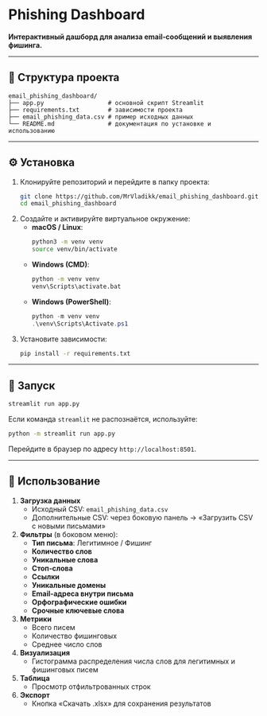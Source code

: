 # Phishing Dashboard

**Интерактивный дашборд для анализа email‑сообщений и выявления фишинга.**

---

## 📂 Структура проекта

```
email_phishing_dashboard/
├── app.py                  # основной скрипт Streamlit
├── requirements.txt        # зависимости проекта
├── email_phishing_data.csv # пример исходных данных
└── README.md               # документация по установке и использованию
```

---

## ⚙️ Установка

1. Клонируйте репозиторий и перейдите в папку проекта:
   ```bash
   git clone https://github.com/MrVladikk/email_phishing_dashboard.git
   cd email_phishing_dashboard
   ```
2. Создайте и активируйте виртуальное окружение:
   - **macOS / Linux**:
     ```bash
     python3 -m venv venv
     source venv/bin/activate
     ```
   - **Windows (CMD)**:
     ```cmd
     python -m venv venv
     venv\Scripts\activate.bat
     ```
   - **Windows (PowerShell)**:
     ```powershell
     python -m venv venv
     .\venv\Scripts\Activate.ps1
     ```
3. Установите зависимости:
   ```bash
   pip install -r requirements.txt
   ```

---

## 🚀 Запуск

```bash
streamlit run app.py
```

Если команда `streamlit` не распознаётся, используйте:

```bash
python -m streamlit run app.py
```

Перейдите в браузер по адресу `http://localhost:8501`.

---

## 📖 Использование

1. **Загрузка данных**
   - Исходный CSV: `email_phishing_data.csv`
   - Дополнительные CSV: через боковую панель → «Загрузить CSV с новыми письмами»
2. **Фильтры** (в боковом меню):
   - **Тип письма**: Легитимное / Фишинг
   - **Количество слов**
   - **Уникальные слова**
   - **Стоп‑слова**
   - **Ссылки**
   - **Уникальные домены**
   - **Email‑адреса внутри письма**
   - **Орфографические ошибки**
   - **Срочные ключевые слова**
3. **Метрики**
   - Всего писем
   - Количество фишинговых
   - Среднее число слов
4. **Визуализация**
   - Гистограмма распределения числа слов для легитимных и фишинговых писем
5. **Таблица**
   - Просмотр отфильтрованных строк
6. **Экспорт**
   - Кнопка «Скачать .xlsx» для сохранения результатов